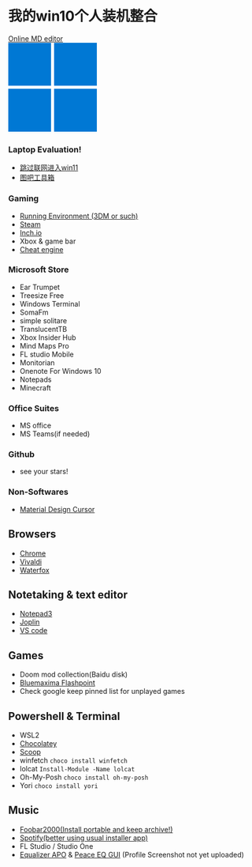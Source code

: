 # 我的win10个人装机整合

[Online MD editor](https://pandao.github.io/editor.md/index.html)  
![](https://github.com/ibin7777/MyStarterPackageWin10/blob/main/Windows%2011%20Icon_180x180.png?raw=true)

### Laptop Evaluation!

- [跳过联网进入win11](https://www.bilibili.com/video/BV17P4y1u7N3)
- [图吧工具箱](http://www.tbtool.cn/) 

### Gaming

- [Running Environment (3DM or such)](https://dl.3dmgame.com/patch/89066.html)
- [Steam](https://store.steampowered.com/about/)
- [Inch.io](https://itch.io/app)
- Xbox & game bar
- [Cheat engine](https://www.cheatengine.org/downloads.php)

### Microsoft Store

- Ear Trumpet
- Treesize Free
- Windows Terminal
- SomaFm
- simple solitare
- TranslucentTB
- Xbox Insider Hub
- Mind Maps Pro
- FL studio Mobile
- Monitorian
- Onenote For Windows 10
- Notepads
- Minecraft

### Office Suites

- MS office
- MS Teams(if needed)

### Github

- see your stars!

### Non-Softwares

- [Material Design Cursor](https://www.deviantart.com/rosea92/art/Material-Design-Cursors-Dark-756850032)

## Browsers

- [Chrome](https://www.google.com/chrome/)
- [Vivaldi](https://vivaldi.com/zh-hans/download/)
- [Waterfox](https://www.waterfox.net/)

## Notetaking & text editor

- [Notepad3](https://github.com/rizonesoft/Notepad3/releases)
- [Joplin](https://joplinapp.org/)
- [VS code](https://code.visualstudio.com/download)

## Games

- Doom mod collection(Baidu disk)
- [Bluemaxima Flashpoint](https://bluemaxima.org/flashpoint/)
- Check google keep pinned list for unplayed games

## Powershell & Terminal

- WSL2
- [Chocolatey](https://chocolatey.org/install)
- [Scoop](https://scoop.sh/)
- winfetch `choco install winfetch`
- lolcat `Install-Module -Name lolcat`
- Oh-My-Posh `choco install oh-my-posh`
- Yori `choco install yori`

## Music
- [Foobar2000(Install portable and keep archive!)](https://www.foobar2000.org/download)
- [Spotify(better using usual installer app)](https://www.spotify.com/us/download/other/)
- FL Studio / Studio One
- [Equalizer APO](https://sourceforge.net/projects/equalizerapo/) & [Peace EQ GUI](https://sourceforge.net/projects/peace-equalizer-apo-extension/) (Profile Screenshot not yet uploaded)
